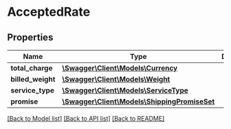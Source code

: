 # AcceptedRate

## Properties
Name | Type | Description | Notes
------------ | ------------- | ------------- | -------------
**total_charge** | [**\Swagger\Client\Models\Currency**](Currency.md) |  | [optional] 
**billed_weight** | [**\Swagger\Client\Models\Weight**](Weight.md) |  | [optional] 
**service_type** | [**\Swagger\Client\Models\ServiceType**](ServiceType.md) |  | [optional] 
**promise** | [**\Swagger\Client\Models\ShippingPromiseSet**](ShippingPromiseSet.md) |  | [optional] 

[[Back to Model list]](../../README.md#documentation-for-models) [[Back to API list]](../../README.md#documentation-for-api-endpoints) [[Back to README]](../../README.md)

